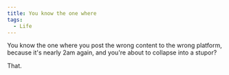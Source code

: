 ```yaml
---
title: You know the one where
tags:
  - Life
---
```


You know the one where you post the wrong content to the wrong platform, because it's nearly 2am again, and you're about to collapse into a stupor?

That.